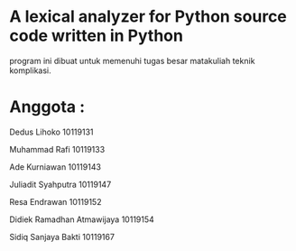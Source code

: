 # A lexical analyzer for Python source code written in Python

program ini dibuat untuk memenuhi tugas besar matakuliah teknik komplikasi.

# Anggota :

Dedus Lihoko 10119131

Muhammad Rafi 10119133

Ade Kurniawan 10119143

Juliadit Syahputra 10119147

Resa Endrawan 10119152

Didiek Ramadhan Atmawijaya 10119154

Sidiq Sanjaya Bakti 10119167
